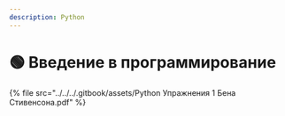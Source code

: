 ```yaml
---
description: Python
---
```


# 🟢 Введение в программирование

{% file src="../../../.gitbook/assets/Python Упражнения 1 Бена Стивенсона.pdf" %}
